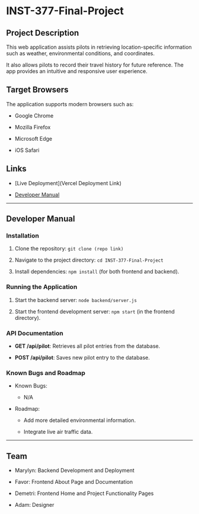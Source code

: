 # INST-377-Final-Project



## Project Description

This web application assists pilots in retrieving location-specific information such as weather, environmental conditions, and coordinates. 

It also allows pilots to record their travel history for future reference. The app provides an intuitive and responsive user experience.



## Target Browsers

The application supports modern browsers such as:

- Google Chrome

- Mozilla Firefox

- Microsoft Edge

- iOS Safari



## Links

- [Live Deployment](Vercel Deployment Link)

- [Developer Manual](docs/Developer_Manual.md)



---



## Developer Manual



### Installation

1. Clone the repository: `git clone (repo link)`

2. Navigate to the project directory: `cd INST-377-Final-Project`

3. Install dependencies: `npm install` (for both frontend and backend).



### Running the Application

1. Start the backend server: `node backend/server.js`

2. Start the frontend development server: `npm start` (in the frontend directory).



### API Documentation

- **GET /api/pilot**: Retrieves all pilot entries from the database.

- **POST /api/pilot**: Saves new pilot entry to the database.



### Known Bugs and Roadmap

- Known Bugs:

  - N/A

- Roadmap:

  - Add more detailed environmental information.

  - Integrate live air traffic data.



---



## Team

- Marylyn: Backend Development and Deployment

- Favor: Frontend About Page and Documentation

- Demetri: Frontend Home and Project Functionality Pages

- Adam: Designer